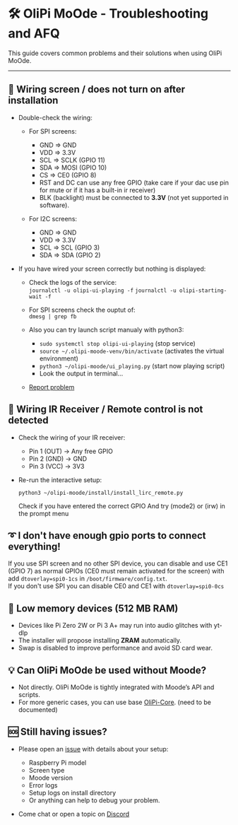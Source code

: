 # 🛠️ OliPi MoOde - Troubleshooting and AFQ

This guide covers common problems and their solutions when using OliPi MoOde.

---

## 🔌 Wiring screen / does not turn on after installation

- Double-check the wiring:
  - For SPI screens:
    - GND => GND
    - VDD => 3.3V
    - SCL => SCLK (GPIO 11)
    - SDA => MOSI (GPIO 10)
    - CS  => CE0  (GPIO 8)
    - RST and DC can use any free GPIO (take care if your dac use pin for mute or if it has a built-in ir receiver)
    - BLK (backlight) must be connected to **3.3V** (not yet supported in software).
          
  - For I2C screens:
    - GND => GND
    - VDD => 3.3V
    - SCL => SCL (GPIO 3)
    - SDA => SDA (GPIO 2)

- If you have wired your screen correctly but nothing is displayed:
    - Check the logs of the service:   
      `journalctl -u olipi-ui-playing -f`
      `journalctl -u olipi-starting-wait -f`

    - For SPI screens check the ouptut of:  
      `dmesg | grep fb`

    - Also you can try launch script manualy with python3:
        - `sudo systemctl stop olipi-ui-playing` (stop service)
        - `source ~/.olipi-moode-venv/bin/activate` (activates the virtual environment)
        - `python3 ~/olipi-moode/ui_playing.py` (start now playing script)
        - Look the output in terminal...
    - [Report problem](#-still-having-issues)

## 📡 Wiring IR Receiver / Remote control is not detected

- Check the wiring of your IR receiver:
    - Pin 1 (OUT) → Any free GPIO
    - Pin 2 (GND) → GND 
    - Pin 3 (VCC) → 3V3

- Re-run the interactive setup:
  
  `python3 ~/olipi-moode/install/install_lirc_remote.py`
  
  Check if you have entered the correct GPIO And try (mode2) or (irw) in the prompt menu

## ➰ I don't have enough gpio ports to connect everything!

If you use SPI screen and no other SPI device, you can disable and use CE1 (GPIO 7) as normal GPIOs (CE0 must remain activated for the screen) with add `dtoverlay=spi0-1cs` in `/boot/firmware/config.txt`.  
If you don't use SPI you can disable CE0 and CE1 with `dtoverlay=spi0-0cs`

## 🧠 Low memory devices (512 MB RAM)

- Devices like Pi Zero 2W or Pi 3 A+ may run into audio glitches with yt-dlp
- The installer will propose installing **ZRAM** automatically.
- Swap is disabled to improve performance and avoid SD card wear.


## 💡 Can OliPi MoOde be used without Moode?

- Not directly. OliPi MoOde is tightly integrated with Moode’s API and scripts.
- For more generic cases, you can use base [OliPi-Core](https://github.com/OliPi-Project/olipi-core). (need to be documented)



## 🆘 Still having issues?

- Please open an [issue](https://github.com/OliPi-Project/olipi-moode/issues) with details about your setup: 
  - Raspberry Pi model 
  - Screen type 
  - Moode version 
  - Error logs
  - Setup logs on install directory
  - Or anything can help to debug your problem.

- Come chat or open a topic on [Discord](https://discord.gg/pku67XsFEE)
